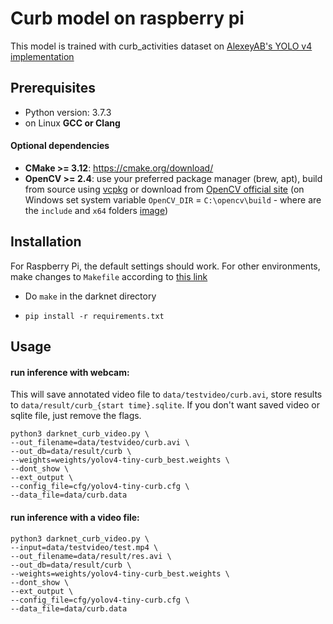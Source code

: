 # Curb model on raspberry pi

This model is trained with curb_activities dataset on [AlexeyAB's YOLO v4 implementation](https://github.com/AlexeyAB/darknet)

## Prerequisites

* Python version: 3.7.3
* on Linux **GCC or Clang**

#### Optional dependencies
* **CMake >= 3.12**: https://cmake.org/download/
* **OpenCV >= 2.4**: use your preferred package manager (brew, apt), build from source using [vcpkg](https://github.com/Microsoft/vcpkg) or download from [OpenCV official site](https://opencv.org/releases.html) (on Windows set system variable `OpenCV_DIR` = `C:\opencv\build` - where are the `include` and `x64` folders [image](https://user-images.githubusercontent.com/4096485/53249516-5130f480-36c9-11e9-8238-a6e82e48c6f2.png))


## Installation

For Raspberry Pi, the default settings should work. For other environments, make changes to `Makefile` according to [this link](https://github.com/AlexeyAB/darknet#how-to-compile-on-linux-using-make)

* Do `make` in the darknet directory

* `pip install -r requirements.txt`

## Usage

#### run inference with webcam:

This will save annotated video file to `data/testvideo/curb.avi`, store results to `data/result/curb_{start time}.sqlite`. If you don't want saved video or sqlite file, just remove the flags.

```
python3 darknet_curb_video.py \
--out_filename=data/testvideo/curb.avi \
--out_db=data/result/curb \
--weights=weights/yolov4-tiny-curb_best.weights \
--dont_show \
--ext_output \
--config_file=cfg/yolov4-tiny-curb.cfg \
--data_file=data/curb.data
```

#### run inference with a video file:

```
python3 darknet_curb_video.py \
--input=data/testvideo/test.mp4 \
--out_filename=data/result/res.avi \
--out_db=data/result/curb \
--weights=weights/yolov4-tiny-curb_best.weights \
--dont_show \
--ext_output \
--config_file=cfg/yolov4-tiny-curb.cfg \
--data_file=data/curb.data
```
